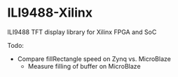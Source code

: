 # ILI9488-Xilinx
ILI9488 TFT display library for Xilinx FPGA and SoC

Todo:
- Compare fillRectangle speed on Zynq vs. MicroBlaze
  - Measure filling of buffer on MicroBlaze
